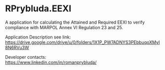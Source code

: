 # RPrybluda.EEXI
A application for calculating the Attained and Required EEXI to verify compliance with MARPOL Annex VI Regulation 23 and 25.

Application Description see link:  
https://drive.google.com/drive/u/0/folders/1X1P_PW7ADNYS3PEbbuqoXMyI8N6RVu3W

Developer contacts:  
https://www.linkedin.com/in/romanprybluda/
